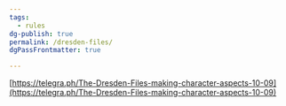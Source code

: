 ```yaml
---
tags:
  - rules
dg-publish: true
permalink: /dresden-files/
dgPassFrontmatter: true

---
```


[https://telegra.ph/The-Dresden-Files-making-character-aspects-10-09](https://telegra.ph/The-Dresden-Files-making-character-aspects-10-09)

